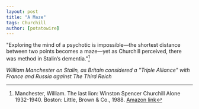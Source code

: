 ```yaml
---
layout: post
title: "A Maze"
tags: Churchill 
author: [potatowire]
---
```


"Exploring the mind of a psychotic is impossible—the shortest distance between two points becomes a maze—yet as Churchill perceived, there was method in Stalin’s dementia."[^1]

<cite>William Manchester on Stalin, as Britain considered a "Triple Alliance" with France and Russia against The Third Reich</cite>

[^1]: Manchester, William. The last lion: Winston Spencer Churchill Alone 1932-1940. Boston: Little, Brown & Co., 1988. [Amazon link](http://a.co/djr103w)